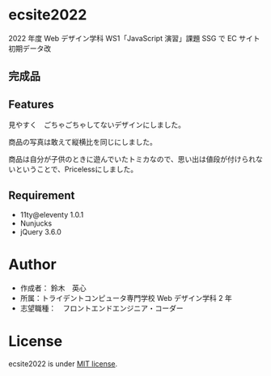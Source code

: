 # ecsite2022

<!-- 初期データは削除します。 -->
2022 年度 Web デザイン学科 WS1「JavaScript 演習」課題 SSG で EC サイト初期データ改

## 完成品

<!-- 完成後、ここにURLを貼ってください。-->

## Features
見やすく　ごちゃごちゃしてないデザインにしました。

商品の写真は敢えて縦横比を同じにしました。

商品は自分が子供のときに遊んでいたトミカなので、思い出は値段が付けられないということで、Pricelessにしました。

## Requirement

- 11ty@eleventy 1.0.1
- Nunjucks
- jQuery 3.6.0

# Author

- 作成者： 鈴木　英心
- 所属：トライデントコンピュータ専門学校 Web デザイン学科 2 年
- 志望職種：　フロントエンドエンジニア・コーダー

# License

ecsite2022 is under [MIT license](https://en.wikipedia.org/wiki/MIT_License).
